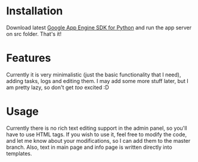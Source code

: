 Installation
===
Download latest [Google App Engine SDK for Python](http://code.google.com/appengine/downloads.html#Google_App_Engine_SDK_for_Python) and run the app server on src folder. That's it!

Features
===
Currently it is very minimalistic (just the basic functionality that I need), adding tasks, logs and editing them. I may add some more stuff later, but I am pretty lazy, so don't get _too_ excited :D

Usage
===
Currently there is no rich text editing support in the admin panel, so you'll have to use HTML tags. If you wish to use it, feel free to modify the code, and let me know about your modifications, so I can add them to the master branch.
Also, text in main page and info page is written directly into templates.
